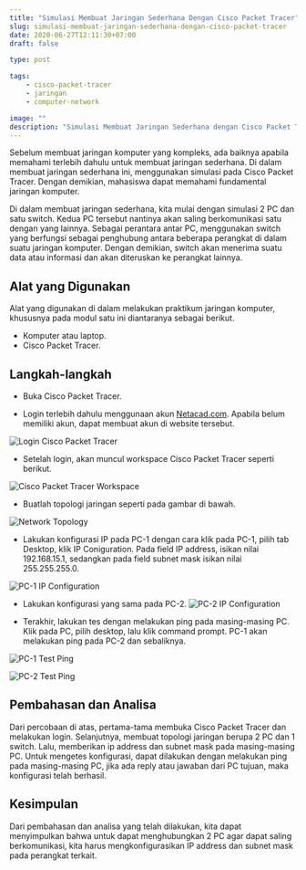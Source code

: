 ```yaml
---
title: "Simulasi Membuat Jaringan Sederhana Dengan Cisco Packet Tracer"
slug: simulasi-membuat-jaringan-sederhana-dengan-cisco-packet-tracer
date: 2020-06-27T12:11:30+07:00
draft: false

type: post

tags:
    - cisco-packet-tracer
    - jaringan
    - computer-network

image: ""
description: "Simulasi Membuat Jaringan Sederhana dengan Cisco Packet Tracer"
---
```


Sebelum membuat jaringan komputer yang kompleks, ada baiknya apabila memahami terlebih dahulu untuk membuat jaringan sederhana. Di dalam membuat jaringan sederhana ini, menggunakan simulasi pada Cisco Packet Tracer. Dengan demikian, mahasiswa dapat memahami fundamental jaringan komputer.

Di dalam membuat jaringan sederhana, kita mulai dengan simulasi 2 PC dan satu switch. Kedua PC tersebut nantinya akan saling berkomunikasi satu dengan yang lainnya. Sebagai perantara antar PC, menggunakan switch yang berfungsi sebagai penghubung antara beberapa perangkat di dalam suatu jaringan komputer. Dengan demikian, switch akan menerima suatu data atau informasi dan akan diteruskan ke perangkat lainnya.

## Alat yang Digunakan

Alat yang digunakan di dalam melakukan praktikum jaringan komputer, khususnya pada modul satu ini diantaranya sebagai berikut.
- Komputer atau laptop.
- Cisco Packet Tracer.

## Langkah-langkah

- Buka Cisco Packet Tracer.

- Login terlebih dahulu menggunaan akun [Netacad.com](https://www.netacad.com/). Apabila belum memiliki akun, dapat membuat akun di website tersebut.

![Login Cisco Packet Tracer](/img/simulasi-membuat-jaringan-sederhana-dengan-cisco-packet-tracer/login-cisco-packet-tracer.png)

- Setelah login, akan muncul workspace Cisco Packet Tracer seperti berikut.

![Cisco Packet Tracer Workspace](/img/simulasi-membuat-jaringan-sederhana-dengan-cisco-packet-tracer/cisco-packet-tracer-workspace.png)

- Buatlah topologi jaringan seperti pada gambar di bawah.

![Network Topology](/img/simulasi-membuat-jaringan-sederhana-dengan-cisco-packet-tracer/network-topology.png)

- Lakukan konfigurasi IP pada PC-1 dengan cara klik pada PC-1, pilih tab Desktop, klik IP Coniguration. Pada field IP address, isikan nilai 192.168.15.1, sedangkan pada field subnet mask isikan nilai 255.255.255.0.

![PC-1 IP Configuration](/img/simulasi-membuat-jaringan-sederhana-dengan-cisco-packet-tracer/pc-1-ip-configuration.png)

- Lakukan konfigurasi yang sama pada PC-2.
![PC-2 IP Configuration](/img/simulasi-membuat-jaringan-sederhana-dengan-cisco-packet-tracer/pc-2-ip-configuration.png)

- Terakhir, lakukan tes dengan melakukan ping pada masing-masing PC. Klik pada PC, pilih desktop, lalu klik command prompt. PC-1 akan melakukan ping pada PC-2 dan sebaliknya.

![PC-1 Test Ping](/img/simulasi-membuat-jaringan-sederhana-dengan-cisco-packet-tracer/pc-1-ping.png)

![PC-2 Test Ping](/img/simulasi-membuat-jaringan-sederhana-dengan-cisco-packet-tracer/pc-2-ping.png)

## Pembahasan dan Analisa

Dari percobaan di atas, pertama-tama membuka Cisco Packet Tracer dan melakukan login. Selanjutnya, membuat topologi jaringan berupa 2 PC dan 1 switch. Lalu, memberikan ip address dan subnet mask pada masing-masing PC. Untuk mengetes konfigurasi, dapat dilakukan dengan melakukan ping pada masing-masing PC, jika ada reply atau jawaban dari PC tujuan, maka konfigurasi telah berhasil.

## Kesimpulan

Dari pembahasan dan analisa yang telah dilakukan, kita dapat menyimpulkan bahwa untuk dapat menghubungkan 2 PC agar dapat saling berkomunikasi, kita harus mengkonfigurasikan IP address dan subnet mask pada perangkat terkait.
